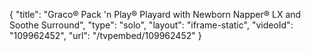 {
    "title": "Graco&reg; Pack 'n Play&reg; Playard with Newborn Napper&reg; LX and Soothe Surround",
    "type": "solo",
    "layout": "iframe-static",
    "videoId": "109962452",
    "url": "\/tvpembed\/109962452"
}